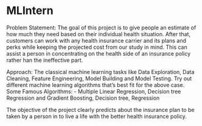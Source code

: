 # MLIntern

Problem Statement:
The goal of this project is to give people an estimate of how much they need based on
their individual health situation. After that, customers can work with any health
insurance carrier and its plans and perks while keeping the projected cost from our
study in mind. This can assist a person in concentrating on the health side of an
insurance policy rather han the ineffective part.

Approach: The classical machine learning tasks like Data Exploration, Data Cleaning,
Feature Engineering, Model Building and Model Testing. Try out different machine
learning algorithms that’s best fit for the above case.
Some Famous Algorithms: - Multiple Linear Regression, Decision tree Regression and
Gradient Boosting, Decision tree, Regression

The objective of the project clearly predicts about the insurance plan to be taken by
a person in to live a life with the better health insurance policy.
